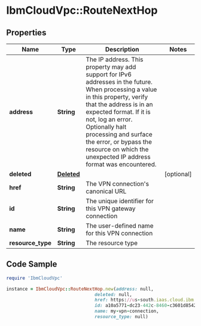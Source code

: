 # IbmCloudVpc::RouteNextHop

## Properties

Name | Type | Description | Notes
------------ | ------------- | ------------- | -------------
**address** | **String** | The IP address. This property may add support for IPv6 addresses in the future. When processing a value in this property, verify that the address is in an expected format. If it is not, log an error. Optionally halt processing and surface the error, or bypass the resource on which the unexpected IP address format was encountered. | 
**deleted** | [**Deleted**](Deleted.md) |  | [optional] 
**href** | **String** | The VPN connection&#39;s canonical URL | 
**id** | **String** | The unique identifier for this VPN gateway connection | 
**name** | **String** | The user-defined name for this VPN connection | 
**resource_type** | **String** | The resource type | 

## Code Sample

```ruby
require 'IbmCloudVpc'

instance = IbmCloudVpc::RouteNextHop.new(address: null,
                                 deleted: null,
                                 href: https://us-south.iaas.cloud.ibm.com/v1/vpn_gateways/ddf51bec-3424-11e8-b467-0ed5f89f718b/connections/93487806-7743-4c46-81d6-72869883ea0b,
                                 id: a10a5771-dc23-442c-8460-c3601d8542f7,
                                 name: my-vpn-connection,
                                 resource_type: null)
```


